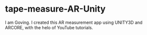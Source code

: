 # tape-measure-AR-Unity
I am Goving. I created this AR measurement app using UNITY3D and ARCORE, with the helo of YouTube tutorials.
